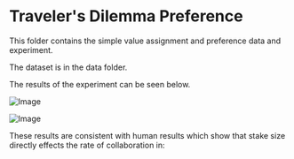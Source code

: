 # Traveler's Dilemma Preference

This folder contains the simple value assignment and preference data and experiment.

The dataset is in the data folder.

The results of the experiment can be seen below.

![Image](https://github.com/JesseTNRoberts/Do-Large-Language-Models-Learn-Human-Like-Strategic-Preferences/blob/main/Traveler's%20Dillema/TDHS.png)

![Image](https://github.com/JesseTNRoberts/Do-Large-Language-Models-Learn-Human-Like-Strategic-Preferences/blob/main/Traveler's%20Dillema/TDLS.png)


These results are consistent with human results which show that stake size directly effects the rate of collaboration in: 

